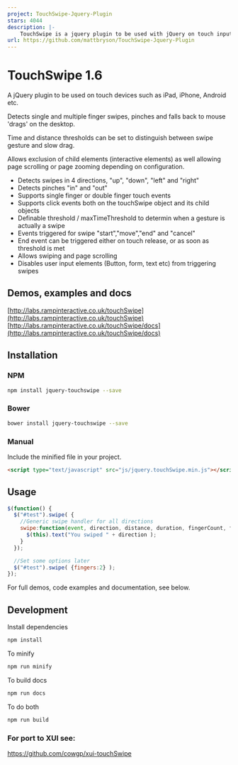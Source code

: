 ```yaml
---
project: TouchSwipe-Jquery-Plugin
stars: 4044
description: |-
    TouchSwipe is a jquery plugin to be used with jQuery on touch input devices such as iPad, iPhone etc. 
url: https://github.com/mattbryson/TouchSwipe-Jquery-Plugin
---
```


# TouchSwipe 1.6
A jQuery plugin to be used on touch devices such as iPad, iPhone, Android etc.

Detects single and multiple finger swipes, pinches and falls back to mouse 'drags' on the desktop.

Time and distance thresholds can be set to distinguish between swipe gesture and slow drag.

Allows exclusion of child elements (interactive elements) as well allowing page scrolling or page zooming depending on configuration.

* Detects swipes in 4 directions, "up", "down", "left" and "right"
* Detects pinches "in" and "out"
* Supports single finger or double finger touch events
* Supports click events both on the touchSwipe object and its child objects
* Definable threshold / maxTimeThreshold to determin when a gesture is actually a swipe
* Events triggered for swipe "start","move","end" and "cancel"
* End event can be triggered either on touch release, or as soon as threshold is met
* Allows swiping and page scrolling
* Disables user input elements (Button, form, text etc) from triggering swipes

## Demos, examples and docs

[http://labs.rampinteractive.co.uk/touchSwipe](http://labs.rampinteractive.co.uk/touchSwipe)  
[http://labs.rampinteractive.co.uk/touchSwipe/docs](http://labs.rampinteractive.co.uk/touchSwipe/docs)


## Installation  
### NPM
````bash
npm install jquery-touchswipe --save
````
### Bower
````bash
bower install jquery-touchswipe --save
````
### Manual
Include the minified file in your project.
````html
<script type="text/javascript" src="js/jquery.touchSwipe.min.js"></script>
````

## Usage
````javascript
$(function() {
  $("#test").swipe( {
    //Generic swipe handler for all directions
    swipe:function(event, direction, distance, duration, fingerCount, fingerData) {
      $(this).text("You swiped " + direction );  
    }
  });

  //Set some options later
  $("#test").swipe( {fingers:2} );
});
````

For full demos, code examples and documentation, see below.


## Development
Install dependencies
````bash
npm install
````

To minify
````bash
npm run minify
````

To build docs
````bash
npm run docs
````

To do both
````bash
npm run build
 ````

### For port to XUI see:
https://github.com/cowgp/xui-touchSwipe

